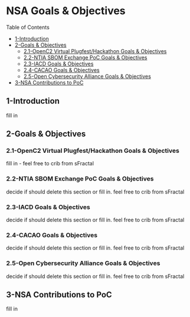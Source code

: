 # NSA Goals & Objectives

Table of Contents
- [1-Introduction](#1-introduction)
- [2-Goals & Objectives](#2-goals-objectives)
   -  [2.1-OpenC2 Virtual Plugfest/Hackathon Goals & Objectives](2.1-openc2-virtual-plugfest-hackathon-goals-objectives)
   - [2.2-NTIA SBOM Exchange PoC Goals & Objectives](2.2-ntia-sbom-exchange-poc-goals-objectives)
   - [2.3-IACD Goals & Objectives](2.3-iacd-goals-objectives)
   - [2.4-CACAO Goals & Objectives](2.4-cacao-goals-objectives)
   - [2.5-Open Cybersecurity Alliance Goals & Objectives](2.5-open-cybersecurity-alliance-goals-objectives)
- [3-NSA Contributions to PoC](3-nsa-contributions-to-poc)

## 1-Introduction

fill in

## 2-Goals & Objectives

### 2.1-OpenC2 Virtual Plugfest/Hackathon Goals & Objectives
fill in - feel free to crib from sFractal

### 2.2-NTIA SBOM Exchange PoC Goals & Objectives
decide if should delete this section or fill in.
feel free to crib from sFractal

### 2.3-IACD Goals & Objectives
decide if should delete this section or fill in.
feel free to crib from sFractal

### 2.4-CACAO Goals & Objectives
decide if should delete this section or fill in.
feel free to crib from sFractal

### 2.5-Open Cybersecurity Alliance Goals & Objectives
decide if should delete this section or fill in.
feel free to crib from sFractal

## 3-NSA Contributions to PoC
fill in
